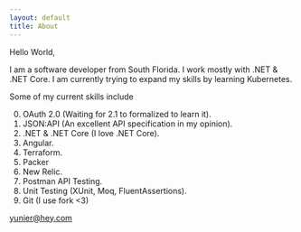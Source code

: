 ```yaml
---
layout: default
title: About
---
```


Hello World,

I am a software developer from South Florida. I work mostly with .NET & .NET Core. I am currently trying to expand my skills by learning Kubernetes.

Some of my current skills include

0. OAuth 2.0 (Waiting for 2.1 to formalized to learn it).
1. JSON:API (An excellent API specification in my opinion).
2. .NET & .NET Core (I love .NET Core).
3. Angular.
4. Terraform.
5. Packer
6. New Relic.
7. Postman API Testing.
8. Unit Testing (XUnit, Moq, FluentAssertions).
9. Git (I use fork <3)
 
yunier@hey.com